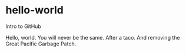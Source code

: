 # hello-world
Intro to GitHub

Hello, world. You will never be the same. After a taco. And removing the Great Pacific Garbage Patch.
